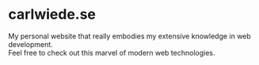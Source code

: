 # carlwiede.se
My personal website that really embodies my extensive knowledge in web development.<br>
Feel free to check out this marvel of modern web technologies.

